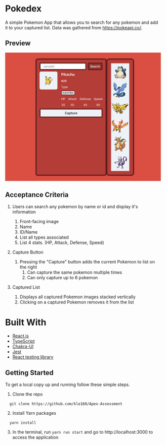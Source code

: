 # Pokedex

A simple Pokemon App that allows you to search for any pokemon and add it to your captured list. Data was gathered from https://pokeapi.co/.

## Preview
![Screenshot of the Pokemon app](public/Screenshot%202023-02-26%20at%206.17.49%20AM.png)

## Acceptance Criteria 

1. Users can search any pokemon by name or id and display it's information
	1. Front-facing image
	2. Name
	3. ID/Name
	4. List all types associated
	5. List 4 stats. (HP, Attack, Defense, Speed)

2. Capture Button
	1. Pressing the "Capture" button adds the current Pokemon to list on the right
		1. Can capture the same pokemon multiple times
		2. Can only capture up to 6 pokemon	
3. Captured List
	1. Displays all captured Pokemon images stacked vertically
	2. Clicking on a captured Pokemon removes it from the list

# Built With
- [React.js](https://reactjs.org/)
- [TypeScript](https://www.typescriptlang.org/)
- [Chakra-UI](https://chakra-ui.com/)
- [Jest](https://jestjs.io/)
- [React testing library](https://testing-library.com/docs/react-testing-library/intro/)

## Getting Started
To get a local copy up and running follow these simple steps.
1. Clone the repo
```
  git clone https://github.com/kle160/Apex-Assessment
```
2. Install Yarn packages
```
  yarn install
```
3. In the terminal, run `yarn run start` and go to http://localhost:3000 to access the application
